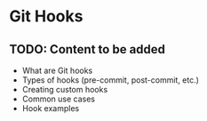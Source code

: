 # Git Hooks

## TODO: Content to be added
- What are Git hooks
- Types of hooks (pre-commit, post-commit, etc.)
- Creating custom hooks
- Common use cases
- Hook examples
